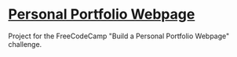 # [Personal Portfolio Webpage](https://learn.freecodecamp.org/responsive-web-design/responsive-web-design-projects/build-a-personal-portfolio-webpage)

Project for the FreeCodeCamp "Build a Personal Portfolio Webpage" challenge.
